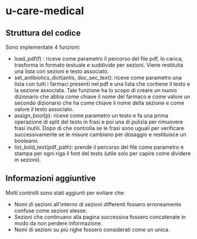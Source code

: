 # u-care-medical

## Struttura del codice 

Sono implementate 4 funzioni:
- load_pdf(f) : riceve come parametro il percorso del file pdf, lo carica, trasforma in formato testuale e suddivide per sezioni. Viene restituita una lista con sezioni e testo associato.
- set_antibiotics_dict(antis, doc_sec_text): riceve come parametro una lista con tutti i farmaci presenti nel pdf e una lista che contiene il testo e la sezione associata. Tale funzione ha lo scopo di creare un nuovo dizionario che abbia come chiave il nome del farmaco e come valore un secondo dizionario che ha come chiave il nome della sezione e come valore il testo associato. 
- assign_bool(p): riceve come parametro un testo e fa una prima operazione di split del testo in frasi e poi una di pulizia per rimuovere frasi inutili. Dopo di che controlla se le frasi sono uguali per verificare successivamente se le misure cambiano per dosaggio e restituisce un booleano.
- list_bold_text(pdf_path): prende il percorso del file come parametro e stampa per ogni riga il font del testo (utile solo per capire come dividere in sezioni).

## Informazioni aggiuntive

Molti controlli sono stati aggiunti per evitare che:

- Nomi di sezioni all'interno di sezioni differenti fossero erroneamente confuse come sezioni stesse. 
- Sezioni che continuano alla pagina successiva fossero concatenate in modo da non perdere informazione.
- Nomi di sezioni su più righe fossero considerati come un unica. 
